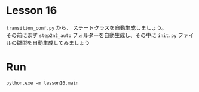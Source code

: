 # Lesson 16

`transition_conf.py` から、 ステートクラスを自動生成しましょう。  
その前にまず `step2n2_auto` フォルダーを自動生成し、その中に `init.py` ファイルの雛型を自動生成してみましょう  

# Run

```shell
python.exe -m lesson16.main
```
